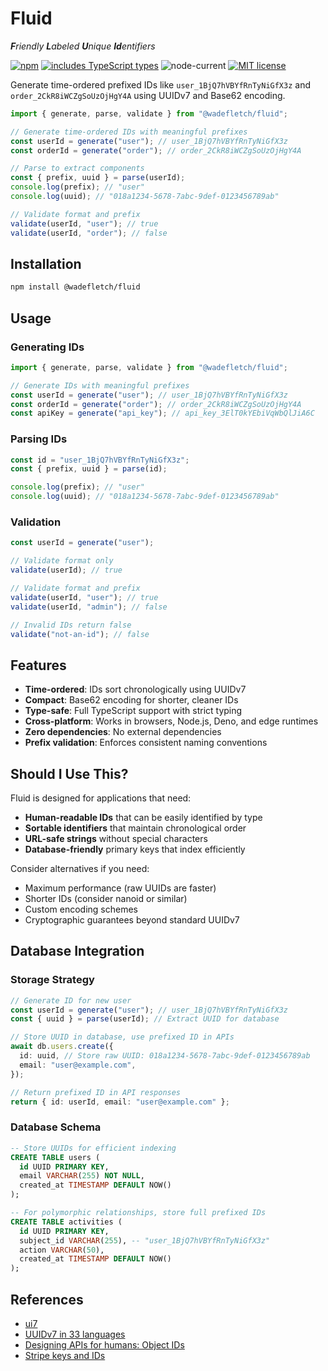 # Fluid

_**F**riendly **L**abeled **U**nique **Id**entifiers_

[![npm](https://img.shields.io/npm/v/@wadefletch/fluid?color=gray&label=%20&logo=npm)][npm]
[![includes TypeScript types](https://img.shields.io/npm/types/@wadefletch/fluid?color=333&label=%20&logo=typescript&logoColor=58baee)][typescript]
![node-current](https://img.shields.io/node/v/@wadefletch/fluid?color=444&label=%20&logo=node.js)
[![MIT license](https://img.shields.io/npm/l/@wadefletch/fluid?color=3ae)][license]

[npm]: https://www.npmjs.com/package/@wadefletch/fluid
[typescript]: https://github.com/wadefletcher/human-ids/blob/main/src/index.ts
[license]: ./LICENSE

Generate time-ordered prefixed IDs like `user_1BjQ7hVBYfRnTyNiGfX3z` and `order_2CkR8iWCZgSoUzOjHgY4A` using UUIDv7 and Base62 encoding.

```typescript
import { generate, parse, validate } from "@wadefletch/fluid";

// Generate time-ordered IDs with meaningful prefixes
const userId = generate("user"); // user_1BjQ7hVBYfRnTyNiGfX3z
const orderId = generate("order"); // order_2CkR8iWCZgSoUzOjHgY4A

// Parse to extract components
const { prefix, uuid } = parse(userId);
console.log(prefix); // "user"
console.log(uuid); // "018a1234-5678-7abc-9def-0123456789ab"

// Validate format and prefix
validate(userId, "user"); // true
validate(userId, "order"); // false
```

## Installation

```bash
npm install @wadefletch/fluid
```

## Usage

### Generating IDs

```typescript
import { generate, parse, validate } from "@wadefletch/fluid";

// Generate IDs with meaningful prefixes
const userId = generate("user"); // user_1BjQ7hVBYfRnTyNiGfX3z
const orderId = generate("order"); // order_2CkR8iWCZgSoUzOjHgY4A
const apiKey = generate("api_key"); // api_key_3ElT0kYEbiVqWbQlJiA6C
```

### Parsing IDs

```typescript
const id = "user_1BjQ7hVBYfRnTyNiGfX3z";
const { prefix, uuid } = parse(id);

console.log(prefix); // "user"
console.log(uuid); // "018a1234-5678-7abc-9def-0123456789ab"
```

### Validation

```typescript
const userId = generate("user");

// Validate format only
validate(userId); // true

// Validate format and prefix
validate(userId, "user"); // true
validate(userId, "admin"); // false

// Invalid IDs return false
validate("not-an-id"); // false
```

## Features

- **Time-ordered**: IDs sort chronologically using UUIDv7
- **Compact**: Base62 encoding for shorter, cleaner IDs
- **Type-safe**: Full TypeScript support with strict typing
- **Cross-platform**: Works in browsers, Node.js, Deno, and edge runtimes
- **Zero dependencies**: No external dependencies
- **Prefix validation**: Enforces consistent naming conventions

## Should I Use This?

Fluid is designed for applications that need:

- **Human-readable IDs** that can be easily identified by type
- **Sortable identifiers** that maintain chronological order
- **URL-safe strings** without special characters
- **Database-friendly** primary keys that index efficiently

Consider alternatives if you need:

- Maximum performance (raw UUIDs are faster)
- Shorter IDs (consider nanoid or similar)
- Custom encoding schemes
- Cryptographic guarantees beyond standard UUIDv7

## Database Integration

### Storage Strategy

```typescript
// Generate ID for new user
const userId = generate("user"); // user_1BjQ7hVBYfRnTyNiGfX3z
const { uuid } = parse(userId); // Extract UUID for database

// Store UUID in database, use prefixed ID in APIs
await db.users.create({
  id: uuid, // Store raw UUID: 018a1234-5678-7abc-9def-0123456789ab
  email: "user@example.com",
});

// Return prefixed ID in API responses
return { id: userId, email: "user@example.com" };
```

### Database Schema

```sql
-- Store UUIDs for efficient indexing
CREATE TABLE users (
  id UUID PRIMARY KEY,
  email VARCHAR(255) NOT NULL,
  created_at TIMESTAMP DEFAULT NOW()
);

-- For polymorphic relationships, store full prefixed IDs
CREATE TABLE activities (
  id UUID PRIMARY KEY,
  subject_id VARCHAR(255), -- "user_1BjQ7hVBYfRnTyNiGfX3z"
  action VARCHAR(50),
  created_at TIMESTAMP DEFAULT NOW()
);
```

## References

- [ui7](https://github.com/silverlyra/ui7)
- [UUIDv7 in 33 languages](https://antonz.org/uuidv7/#javascript)
- [Designing APIs for humans: Object IDs](https://dev.to/stripe/designing-apis-for-humans-object-ids-3o5a)
- [Stripe keys and IDs](https://gist.github.com/fnky/76f533366f75cf75802c8052b577e2a5)
